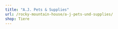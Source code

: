 ```yaml
---
title: "A.J. Pets & Supplies"
url: /rocky-mountain-house/a-j-pets-und-supplies/
shop: Tiere
---
```

